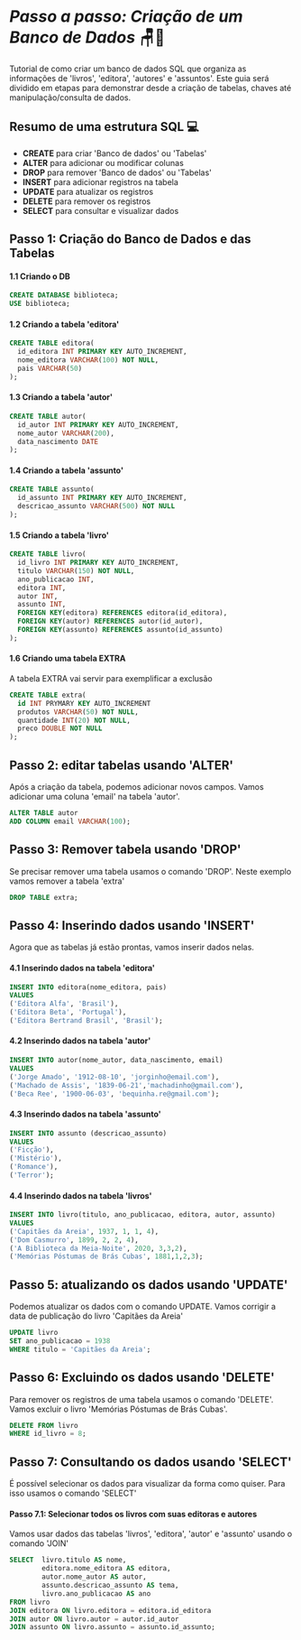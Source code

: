 # *Passo a passo: Criação de um Banco de Dados* 🪑🎲
Tutorial de como criar um banco de dados SQL que organiza as informações de 'livros', 'editora', 'autores' e 'assuntos'.
Este guia será dividido em etapas para demonstrar desde a criação de tabelas, chaves até manipulação/consulta de dados.

## Resumo de uma estrutura SQL 💻
* __CREATE__ para criar 'Banco de dados' ou 'Tabelas'
* __ALTER__ para adicionar ou modificar colunas
* __DROP__ para remover 'Banco de dados' ou 'Tabelas'
* __INSERT__ para adicionar registros na tabela
* __UPDATE__ para atualizar os registros
* __DELETE__ para remover os registros
* __SELECT__ para consultar e visualizar dados

## Passo 1: Criação do Banco de Dados e das Tabelas
#### 1.1 Criando o DB

```SQL
CREATE DATABASE biblioteca;
USE biblioteca;
```
#### 1.2 Criando a tabela 'editora'
```SQL
CREATE TABLE editora(
  id_editora INT PRIMARY KEY AUTO_INCREMENT,
  nome_editora VARCHAR(100) NOT NULL,
  pais VARCHAR(50)
);
```
#### 1.3 Criando a tabela 'autor'
```SQL
CREATE TABLE autor(
  id_autor INT PRIMARY KEY AUTO_INCREMENT,
  nome_autor VARCHAR(200),
  data_nascimento DATE
);
```
#### 1.4 Criando a tabela 'assunto'
```SQL
CREATE TABLE assunto(
  id_assunto INT PRIMARY KEY AUTO_INCREMENT,
  descricao_assunto VARCHAR(500) NOT NULL
);
```
#### 1.5 Criando a tabela 'livro'
```SQL
CREATE TABLE livro(
  id_livro INT PRIMARY KEY AUTO_INCREMENT,
  titulo VARCHAR(150) NOT NULL,
  ano_publicacao INT,
  editora INT,
  autor INT,
  assunto INT,
  FOREIGN KEY(editora) REFERENCES editora(id_editora),
  FOREIGN KEY(autor) REFERENCES autor(id_autor),
  FOREIGN KEY(assunto) REFERENCES assunto(id_assunto)
);
```
#### 1.6 Criando uma tabela EXTRA
A tabela EXTRA vai servir para exemplificar a exclusão

```SQL
CREATE TABLE extra(
  id INT PRYMARY KEY AUTO_INCREMENT
  produtos VARCHAR(50) NOT NULL,
  quantidade INT(20) NOT NULL,
  preco DOUBLE NOT NULL
);
```

## Passo 2: editar tabelas usando 'ALTER'
Após a criação da tabela, podemos adicionar novos campos. Vamos adicionar uma coluna 'email' na tabela 'autor'.

```SQL
ALTER TABLE autor
ADD COLUMN email VARCHAR(100);
```

## Passo 3: Remover tabela usando 'DROP'
Se precisar remover uma tabela usamos o comando 'DROP'.
Neste exemplo vamos remover a tabela 'extra'

```SQL
DROP TABLE extra;
```

## Passo 4: Inserindo dados usando 'INSERT'
Agora que as tabelas já estão prontas, vamos inserir dados nelas.

#### 4.1 Inserindo dados na tabela 'editora'
```SQL
INSERT INTO editora(nome_editora, pais)
VALUES
('Editora Alfa', 'Brasil'),
('Editora Beta', 'Portugal'),
('Editora Bertrand Brasil', 'Brasil');
```

#### 4.2 Inserindo dados na tabela 'autor'
```SQL
INSERT INTO autor(nome_autor, data_nascimento, email)
VALUES
('Jorge Amado', '1912-08-10', 'jorginho@email.com'),
('Machado de Assis', '1839-06-21','machadinho@gmail.com'),
('Beca Ree', '1900-06-03', 'bequinha.re@gmail.com');
```

#### 4.3 Inserindo dados na tabela 'assunto'
```SQL
INSERT INTO assunto (descricao_assunto)
VALUES
('Ficção'),
('Mistério'),
('Romance'),
('Terror');
```
#### 4.4 Inserindo dados na tabela 'livros'
```SQL
INSERT INTO livro(titulo, ano_publicacao, editora, autor, assunto)
VALUES
('Capitães da Areia', 1937, 1, 1, 4),
('Dom Casmurro', 1899, 2, 2, 4),
('A Biblioteca da Meia-Noite', 2020, 3,3,2),
('Memórias Póstumas de Brás Cubas', 1881,1,2,3);
```

## Passo 5: atualizando os dados usando 'UPDATE'
Podemos atualizar os dados com o comando UPDATE.
Vamos corrigir a data de publicação do livro 'Capitães da Areia'

```SQL
UPDATE livro
SET ano_publicacao = 1938
WHERE titulo = 'Capitães da Areia';
```

## Passo 6: Excluindo os dados usando 'DELETE'
Para remover os registros de uma tabela usamos o comando 'DELETE'.
Vamos excluir o livro 'Memórias Póstumas de Brás Cubas'.

```SQL
DELETE FROM livro
WHERE id_livro = 8;
```

## Passo 7: Consultando os dados usando 'SELECT'
É possível selecionar os dados para visualizar da forma como quiser.
Para isso usamos o comando 'SELECT'

#### Passo 7.1: Selecionar todos os livros com suas editoras e autores
Vamos usar dados das tabelas 'livros', 'editora', 'autor' e 'assunto' usando o comando 'JOIN'

```SQL
SELECT  livro.titulo AS nome,
        editora.nome_editora AS editora,
        autor.nome_autor AS autor,
        assunto.descricao_assunto AS tema,
        livro.ano_publicacao AS ano
FROM livro
JOIN editora ON livro.editora = editora.id_editora
JOIN autor ON livro.autor = autor.id_autor
JOIN assunto ON livro.assunto = assunto.id_assunto;
```
